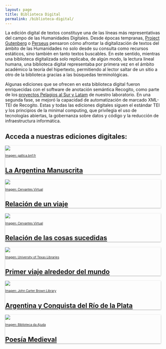 ```yaml
---
layout: page
title: Biblioteca Digital
permalink: /biblioteca-digital/
---
```


La edición digital de textos constituye una de las líneas más representativas del campo de las Humanidades Digitales. Desde épocas tempranas, [Project Gutenberg](https://www.gutenberg.org/wiki/Gutenberg:The_History_and_Philosophy_of_Project_Gutenberg_by_Michael_Hart) o [Perseus](http://www.perseus.tufts.edu/hopper/) pensaron cómo afrontar la digitalización de textos del ámbito de las Humanidades no solo desde su consulta como recursos estáticos, sino también en tanto textos buscables. En este sentido, mientras una biblioteca digitalizada solo replicaba, de algún modo, la lectura lineal humana, una biblioteca digital representaba por primera vez en el ámbito académico la teoría del hipertexto, permitiendo al lector saltar de un sitio a otro de la biblioteca gracias a las búsquedas terminológicas. 

Algunas ediciones que se ofrecen en esta biblioteca digital fueron enriquecidas con el software de anotación semántica Recogito, como parte de los [proyectos Pelagios al Sur y Latam]({{site.baseurl}}/proyectos) de nuestro laboratorio. En una segunda fase, se mejoró la capacidad de automatización de marcado XML-TEI de Recogito. Estas y todas las ediciones digitales siguen el estándar TEI y los principios de la minimal computing, que privilegia el uso de tecnologías abiertas, la gobernanza sobre datos y código y la reducción de infraestructura informática.

## Acceda a nuestras ediciones digitales:

<div class="container">
  <div class="post-list" itemscope="" itemtype="http://schema.org/Blog">
    <!-- Card LAM -->
    <div class="post-card" itemprop="blogPosts" itemscope="" itemtype="http://schema.org/BlogPosting" style="box-shadow: 0 1px 3px rgba(0, 0, 0, 0.35);">
      <a href="http://hdlabconicet.github.io/La-Argentina-Manuscrita" target="_blank"><img src="{{site.baseurl}}/assets/img/argentina_manuscrita/arg-manus-pagina-uno.png" align="center"/></a>
      <a class="post-card__inner" href="http://hdlabconicet.github.io/La-Argentina-Manuscrita" target="_blank">
      	<p style="font-size: 10px; text-align:left;">Imagen: gallica.bnf.fr</p>
      	<h2>La Argentina Manuscrita</h2>
      </a>
    </div>
    <!-- Card ACARETE -->
    <div class="post-card" itemprop="blogPosts" itemscope="" itemtype="http://schema.org/BlogPosting" style="box-shadow: 0 1px 3px rgba(0, 0, 0, 0.35);">
      <a href="http://hdlabconicet.github.io/Relacion-de-un-viaje/" target="_blank"><img src="{{site.baseurl}}/assets/img/acarete-1943-cover.jpg" align="center"/></a>
      <a class="post-card__inner" href="http://hdlabconicet.github.io/Relacion-de-un-viaje/" target="_blank">
      	<p style="font-size: 10px; text-align:left;">Imagen: Cervantes Virtual</p>
      	<h2>Relación de un viaje</h2>
      </a>
    </div>
    <!-- Card PERO HERNANDEZ -->
    <div class="post-card" itemprop="blogPosts" itemscope="" itemtype="http://schema.org/BlogPosting" style="box-shadow: 0 1px 3px rgba(0, 0, 0, 0.35);">
      <a href="http://hdlabconicet.github.io/Relacion-de-las-cosas-sucedidas/" target="_blank"><img src="{{site.baseurl}}/assets/img/relacion-descubrimiento-perohernandez-cover.jpeg"/></a>
      <a class="post-card__inner" href="http://hdlabconicet.github.io/Relacion-de-las-cosas-sucedidas/" target="_blank">
        <p style="font-size: 10px; text-align:left;">Imagen: Cervantes Virtual</p>
        <h2>Relación de las cosas sucedidas</h2>
      </a>
    </div>
    <!-- Card PIGAFETTA -->
    <div class="post-card" itemprop="blogPosts" itemscope="" itemtype="http://schema.org/BlogPosting" style="box-shadow: 0 1px 3px rgba(0, 0, 0, 0.35);">
      <a href="http://nidiah.github.io/Primer-viaje-alrededor-del-mundo/" target="_blank"><img src="https://nidiah.github.io/Primer-viaje-alrededor-del-mundo/assets/img/pg_0015.jpg"/></a>
      <a class="post-card__inner" href="http://nidiah.github.io/Primer-viaje-alrededor-del-mundo/" target="_blank">
        <p style="font-size: 10px; text-align:left;">Imagen: University of Texas Libraries</p>
        <h2>Primer viaje alrededor del mundo</h2>
      </a>
    </div>
   <!-- Card DEL BARCO CENTENERA -->
    <div class="post-card" itemprop="blogPosts" itemscope="" itemtype="http://schema.org/BlogPosting" style="box-shadow: 0 1px 3px rgba(0, 0, 0, 0.35);">
          <a href="http://hdlabconicet.github.io/argentina-y-conquista-del-rio-de-la-plata/" target="_blank"><img src="{{site.baseurl}}/assets/img/argentina-y-conquista-del-rio-de-la-plata/pdf.png"></a>
<a class="post-card__inner" href="http://hdlabconicet.github.io/argentina-y-conquista-del-rio-de-la-plata/" target="_blank">
        <p style="font-size: 10px; text-align:left;">Imagen: John Carter Brown Library</p>
        <h2>Argentina y Conquista del Río de la Plata</h2>
  </a>
      </div>
    <!-- Card POESIA MEDIEVAL -->
    <div class="post-card" itemprop="blogPosts" itemscope="" itemtype="http://schema.org/BlogPosting" style="box-shadow: 0 1px 3px rgba(0, 0, 0, 0.35);">
      <a href="http://hdlabconicet.github.io/Poesia-Medieval/" target="_blank"><img src="https://upload.wikimedia.org/wikipedia/commons/7/78/Cancioneiro_da_Ajuda_151_37.jpg" align="center"/></a>
      <a class="post-card__inner" href="http://hdlabconicet.github.io/Poesia-Medieval/" target="_blank" title="via Wikimedia Commons">
        <p style="font-size: 10px; text-align:left;">Imagen: Biblioteca da Ajuda</p>
        <h2>Poesía Medieval</h2>
      </a>
    </div>
  
  </div>
</div>
